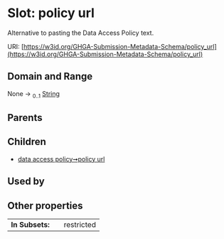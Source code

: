 
# Slot: policy url


Alternative to pasting the Data Access Policy text.

URI: [https://w3id.org/GHGA-Submission-Metadata-Schema/policy_url](https://w3id.org/GHGA-Submission-Metadata-Schema/policy_url)


## Domain and Range

None &#8594;  <sub>0..1</sub> [String](types/String.md)

## Parents


## Children

 *  [data access policy➞policy url](data_access_policy_policy_url.md)

## Used by


## Other properties

|  |  |  |
| --- | --- | --- |
| **In Subsets:** | | restricted |

